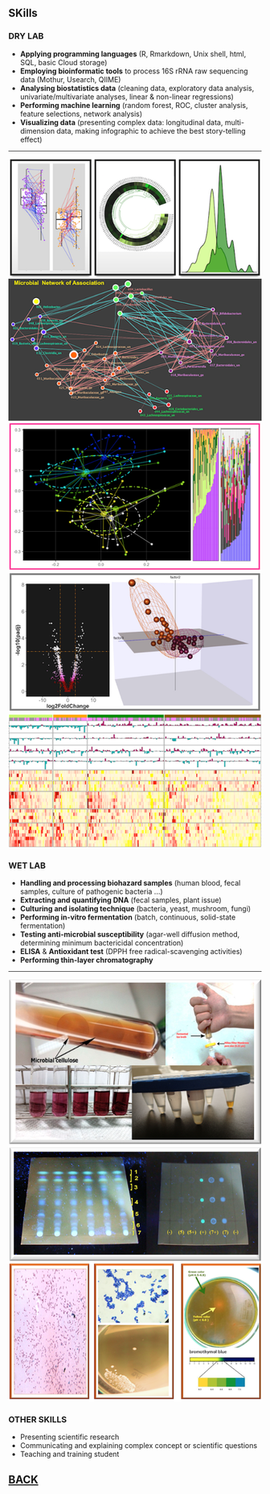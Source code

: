 

## SKills
### DRY LAB



 - **Applying programming languages** (R, Rmarkdown, Unix shell, html, SQL, basic Cloud storage) 
 - **Employing bioinformatic tools** to process 16S rRNA raw sequencing data (Mothur, Usearch, QIIME)
 - **Analysing biostatistics data** (cleaning data, exploratory data analysis, univariate/multivariate analyses, linear & non-linear regressions)
 - **Performing machine learning** (random forest, ROC, cluster analysis, feature selections, network analysis)
 - **Visualizing data** (presenting complex data: longitudinal data, multi-dimension data, making infographic to achieve the best story-telling effect) 
 
 ---
 
 <img src="images/4hinh.png?raw=true"/>
 
 <img src="images/Net4.png?raw=true"/>
 
 <img src="images/PCOA.png?raw=true"/>
 
 <img src="images/Dry1.png?raw=true"/>
 
 <img src="images/map1.png?raw=true"/>
 
### WET LAB
  

- **Handling and processing biohazard samples** (human blood, fecal samples,  culture of pathogenic bacteria ...)
- **Extracting and quantifying DNA** (fecal samples, plant issue)
- **Culturing and isolating technique** (bacteria, yeast, mushroom, fungi) 
- **Performing in-vitro fermentation** (batch, continuous, solid-state fermentation)
- **Testing anti-microbial susceptibility** (agar-well diffusion method, determining minimum bactericidal concentration)
- **ELISA** & **Antioxidant test** (DPPH free radical-scavenging activities) 
- **Performing thin-layer chromatography** 

---
 
 <img src="images/wet1.1.png?raw=true"/>
 
 <img src="images/wet1.2.png?raw=true"/>
  
 <img src="images/wet2.png?raw=true"/>

### OTHER SKILLS

- Presenting scientific research 
- Communicating and explaining complex concept or scientific questions
- Teaching and training student 



## [BACK](https://biokhoi.github.io/)





